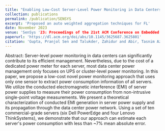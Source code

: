 ```yaml
---
title: "Enabling Low-Cost Server-Level Power Monitoring in Data Centers Using Conducted EMI"
collection: publications
permalink: /publication/SENSYS
excerpt: 'Proposed an auto weighted aggregation techniques for FL'
date: November 2023
venue: 'SenSys '23: Proceedings of the 21st ACM Conference on Embedded Networked Sensor Systems'
paperurl: 'https://dl.acm.org/doi/abs/10.1145/3625687.3625801'
citation: 'Gupta, Pranjol Sen and Talukder, Zahidur and Abir, Tasnim Azad and Nguyen, Phuc and Islam, Mohammad A., "Enabling Low-Cost Server-Level Power Monitoring in Data Centers Using Conducted EMI," Proceedings of the 21st ACM Conference on Embedded Networked Sensor Systems, 2024, pp. 237–250, doi: 10.1145/3625687.3625801.'
---
```

Abstract:
Server-level power monitoring in data centers can significantly contribute to its efficient management. Nevertheless, due to the cost of a dedicated power meter for each server, most data center power management only focuses on UPS or cluster-level power monitoring. In this paper, we propose a low-cost novel power monitoring approach that uses only one sensor to extract power consumption information of all servers. We utilize the conducted electromagnetic interference (EMI) of server power supplies to measure their power consumption from non-intrusive single-point voltage measurements. We present a theoretical characterization of conducted EMI generation in server power supply and its propagation through the data center power network. Using a set of ten commercial-grade servers (six Dell PowerEdge and four Lenovo ThinkSystems), we demonstrate that our approach can estimate each server's power consumption with less than ~7\% mean absolute error.
